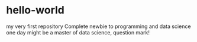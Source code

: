 # hello-world
my very first repository
Complete newbie to programming and data science
one day might be a master of data science, question mark!
